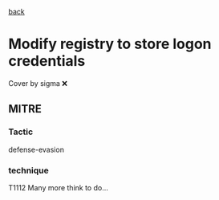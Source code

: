 [back](../index.md)
# Modify registry to store logon credentials
Cover by sigma :x: 
## MITRE
### Tactic
defense-evasion
### technique
T1112
Many more think to do...
